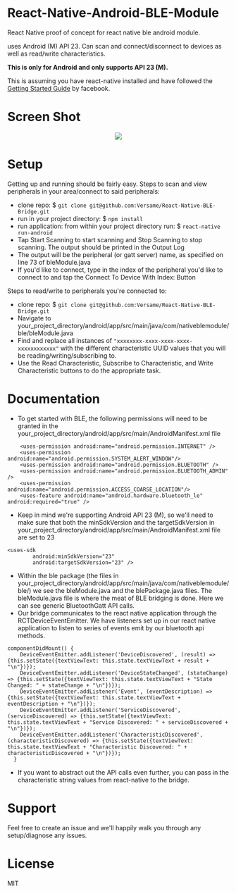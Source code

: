 # React-Native-Android-BLE-Module

React Native proof of concept for react native ble android module.

uses Android (M) API 23. Can scan and connect/disconnect to devices as well as read/write characteristics.

<b> This is only for Android and only supports API 23 (M). </b>

This is assuming you have react-native installed and have followed the <a href="https://facebook.github.io/react-native/docs/getting-started.html">Getting Started Guide</a> by facebook.

# Screen Shot

<p align="center">
    <img src="https://cloud.githubusercontent.com/assets/7344422/16934536/f5c56cb0-4d0b-11e6-9aff-9ec21748d6af.png">
</p>

# Setup

Getting up and running should be fairly easy. Steps to scan and view peripherals in your area/connect to said peripherals:
* clone repo: $ ```git clone git@github.com:Versame/React-Native-BLE-Bridge.git```
* run in your project directory: $ ```npm install```
* run application: from within your project directory run: $ ```react-native run-android```
* Tap Start Scanning to start scanning and Stop Scanning to stop scanning. The output should be printed in the Output Log
* The output will be the peripheral (or gatt server) name, as specified on line 73 of bleModule.java
* If you'd like to connect, type in the index of the peripheral you'd like to connect to and tap the Connect To Device With Index: Button

Steps to read/write to peripherals you're connected to:
* clone repo: $ ```git clone git@github.com:Versame/React-Native-BLE-Bridge.git```
* Navigate to your_project_directory/android/app/src/main/java/com/nativeblemodule/ble/bleModule.java
* Find and replace all instances of ```"xxxxxxxx-xxxx-xxxx-xxxx-xxxxxxxxxxxx"``` with the different characteristic UUID values that you will be reading/writing/subscribing to. 
* Use the Read Characteristic, Subscribe to Characteristic, and Write Characteristic buttons to do the appropriate task. 

# Documentation

* To get started with BLE, the following permissions will need to be granted in the your_project_directory/android/app/src/main/AndroidManifest.xml file
```
    <uses-permission android:name="android.permission.INTERNET" />
    <uses-permission android:name="android.permission.SYSTEM_ALERT_WINDOW"/>
    <uses-permission android:name="android.permission.BLUETOOTH" />
    <uses-permission android:name="android.permission.BLUETOOTH_ADMIN" />
    <uses-permission android:name="android.permission.ACCESS_COARSE_LOCATION"/>
    <uses-feature android:name="android.hardware.bluetooth_le"  android:required="true" />
```
* Keep in mind we're supporting Android API 23 (M), so we'll need to make sure that both the minSdkVersion and the targetSdkVersion in your_project_directory/android/app/src/main/AndroidManifest.xml file are set to 23
```
<uses-sdk
        android:minSdkVersion="23"
        android:targetSdkVersion="23" />
```
* Within the ble package (the files in your_project_directory/android/app/src/main/java/com/nativeblemodule/ble/) we see the bleModule.java and the blePackage.java files. The bleModule.java file is where the meat of BLE bridging is done. Here we can see generic BluetoothGatt API calls. 
* Our bridge communicates to the react native application through the RCTDeviceEventEmitter. We have listeners set up in our react native application to listen to series of events emit by our bluetooth api methods. 
```
componentDidMount() {
    DeviceEventEmitter.addListener('DeviceDiscovered', (result) => {this.setState({textViewText: this.state.textViewText + result + "\n"})});
    DeviceEventEmitter.addListener('DeviceStateChanged', (stateChange) => {this.setState({textViewText: this.state.textViewText + "State Changed: " + stateChange + "\n"})});
    DeviceEventEmitter.addListener('Event', (eventDescription) => {this.setState({textViewText: this.state.textViewText + eventDescription + "\n"})});
    DeviceEventEmitter.addListener('ServiceDiscovered', (serviceDiscovered) => {this.setState({textViewText: this.state.textViewText + "Service Discovered: " + serviceDiscovered + "\n"})});
    DeviceEventEmitter.addListener('CharacteristicDiscovered', (characteristicDiscovered) => {this.setState({textViewText: this.state.textViewText + "Characteristic Discovered: " + characteristicDiscovered + "\n"})});
  }
```
* If you want to abstract out the API calls even further, you can pass in the characteristic string values from react-native to the bridge. 

# Support

Feel free to create an issue and we'll happily walk you through any setup/diagnose any issues.

# License

MIT



